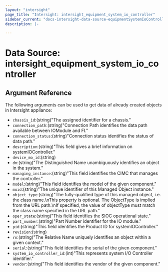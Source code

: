 ```yaml
---
layout: "intersight"
page_title: "Intersight: intersight_equipment_system_io_controller"
sidebar_current: "docs-intersight-data-source-equipmentSystemIoController"
description: |-

---
```


# Data Source: intersight_equipment_system_io_controller

## Argument Reference
The following arguments can be used to get data of already created objects in Intersight appliance:
* `chassis_id`:(string)"The assigned identifier for a chassis."
* `connection_path`:(string)"Connection Path identifies the data path available between IOModule and FI."
* `connection_status`:(string)"Connection status identifies the status of data path."
* `description`:(string)"This field gives a brief information on systemIOController."
* `device_mo_id`:(string)
* `dn`:(string)"The Distinguished Name unambiguously identifies an object in the system."
* `managing_instance`:(string)"This field identifies the CIMC that manages the controller."
* `model`:(string)"This field identifies the model of the given component."
* `moid`:(string)"The unique identifier of this Managed Object instance."
* `object_type`:(string)"The fully-qualified type of this managed object, i.e. the class name.\nThis property is optional. The ObjectType is implied from the URL path.\nIf specified, the value of objectType must match the class name specified in the URL path."
* `oper_state`:(string)"This field identifies the SIOC operational state."
* `part_number`:(string)"Part Number identifier for the IO module."
* `pid`:(string)"This field identifies the Product ID for systemIOController."
* `revision`:(string)
* `rn`:(string)"The Relative Name uniquely identifies an object within a given context."
* `serial`:(string)"This field identifies the serial of the given component."
* `system_io_controller_id`:(int)"This represents system I/O Controller identifier."
* `vendor`:(string)"This field identifies the vendor of the given component."
